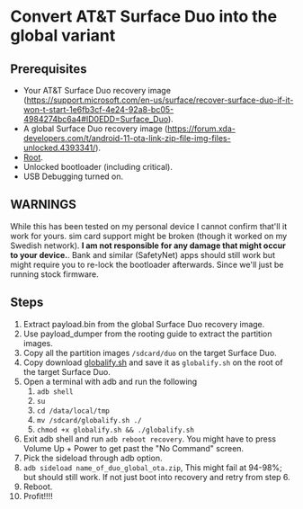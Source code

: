 # Convert AT&T Surface Duo into the global variant

## Prerequisites

- Your AT&T Surface Duo recovery image (https://support.microsoft.com/en-us/surface/recover-surface-duo-if-it-won-t-start-1e6fb3cf-4e24-92a8-bc05-4984274bc6a4#ID0EDD=Surface_Duo). 
- A global Surface Duo recovery image (https://forum.xda-developers.com/t/android-11-ota-link-zip-file-img-files-unlocked.4393341/).
- [Root](https://forum.xda-developers.com/t/root-guide-updated.4266095/).
- Unlocked bootloader (including critical).
- USB Debugging turned on.

## WARNINGS

While this has been tested on my personal device I cannot confirm that'll it work for yours. sim card support might be broken (though it worked on my Swedish network). **I am not responsible for any damage that might occur to your device.**.
Bank and similar (SafetyNet) apps should still work but might require you to re-lock the bootloader afterwards. Since we'll just be running stock firmware.

## Steps

1. Extract payload.bin from the global Surface Duo recovery image.
2. Use payload_dumper from the rooting guide to extract the partition images.
3. Copy all the partition images `/sdcard/duo` on the target Surface Duo.
4. Copy download [globalify.sh](globalify.sh) and save it as `globalify.sh` on the root of the target Surface Duo.
5. Open a terminal with adb and run the following
   1. `adb shell`
   2. `su`
   3. `cd /data/local/tmp`
   4. `mv /sdcard/globalify.sh ./`
   5. `chmod +x globalify.sh && ./globalify.sh`
6. Exit adb shell and run `adb reboot recovery`. You might have to press Volume Up + Power to get past the "No Command" screen.
7. Pick the sideload through adb option.
8. `adb sideload name_of_duo_global_ota.zip`, This might fail at 94-98%; but should still work. If not just boot into recovery and retry from step 6.
9. Reboot.
10. Profit!!!!
